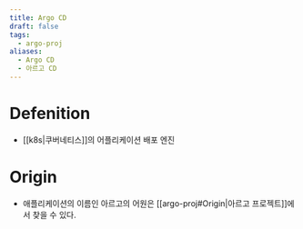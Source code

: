 ```yaml
---
title: Argo CD
draft: false
tags:
  - argo-proj
aliases:
  - Argo CD
  - 아르고 CD
---
```

# Defenition
- [[k8s|쿠버네티스]]의 어플리케이션 배포 엔진


# Origin
- 애플리케이션의 이름인 아르고의 어원은 [[argo-proj#Origin|아르고 프로젝트]]에서 찾을 수 있다.

